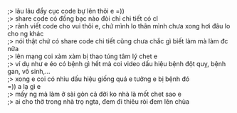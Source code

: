 ;> lâu lâu đẩy cục code bự lên thôi e =))<br>
;> share code có đồng bạc nào đòi chỉ chi tiết có cl<br>
;> rảnh viết code cho vui thôi e, chứ mình lo thân mình chưa xong hơi đâu lo cho ng khác<br>
;> nói thật chứ có share code chi tiết cũng chưa chắc gì biết làm mà làm đc nữa<br>
;> lên mạng coi xàm xàm bị thao túng tâm lý chet e<br>
;> ví dụ như e éo có bệnh gì hết mà coi video dấu hiệu bệnh đột quỵ, bệnh gan, vô sinh,...<br>
;> xong e coi có nhìu dấu hiệu giống quá e tưởng e bị bệnh đó <br>
=)) a lạ gì e<br>
;> mấy ng mà làm ở sài gòn cả đời ko nhà là mốt chet sao e<br>
;> ai cho thờ trong nhà trọ ngta, đem đi thiêu ròi đem lên chùa
